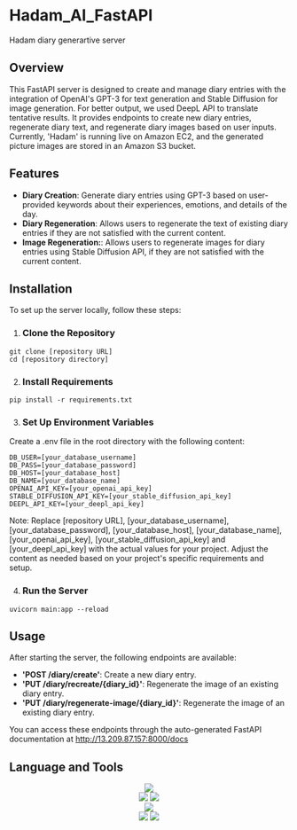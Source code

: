 # Hadam_AI_FastAPI
Hadam diary generartive server 

## Overview
This FastAPI server is designed to create and manage diary entries with the integration of OpenAI's GPT-3 for text generation and Stable Diffusion for image generation. For better output, we used DeepL API to translate tentative results. It provides endpoints to create new diary entries, regenerate diary text, and regenerate diary images based on user inputs.
Currently, 'Hadam' is running live on Amazon EC2, and the generated picture images are stored in an Amazon S3 bucket.

## Features
- **Diary Creation**:  Generate diary entries using GPT-3 based on user-provided keywords about their experiences, emotions, and details of the day.
- **Diary Regeneration**: Allows users to regenerate the text of existing diary entries if they are not satisfied with the current content.
- **Image Regeneration:**: Allows users to regenerate images for diary entries using Stable Diffusion API, if they are not satisfied with the current content.

## Installation 
To set up the server locally, follow these steps:

1. ### Clone the Repository
```
git clone [repository URL] 
cd [repository directory] 
```

2. ### Install Requirements
```pip install -r requirements.txt ```


3. ### Set Up Environment Variables
Create a .env file in the root directory with the following content:

```
DB_USER=[your_database_username]
DB_PASS=[your_database_password]
DB_HOST=[your_database_host]
DB_NAME=[your_database_name]
OPENAI_API_KEY=[your_openai_api_key]
STABLE_DIFFUSION_API_KEY=[your_stable_diffusion_api_key]
DEEPL_API_KEY=[your_deepl_api_key]
```

Note: Replace [repository URL], [your_database_username], [your_database_password], [your_database_host], [your_database_name], [your_openai_api_key], [your_stable_diffusion_api_key] and [your_deepl_api_key] with the actual values for your project. Adjust the content as needed based on your project's specific requirements and setup.

4. ### Run the Server
```uvicorn main:app --reload ```

## Usage
After starting the server, the following endpoints are available:

- **'POST /diary/create'**: Create a new diary entry.
- **'PUT /diary/recreate/{diary_id}'**: Regenerate the image of an existing diary entry.
- **'PUT /diary/regenerate-image/{diary_id}'**: Regenerate the image of an existing diary entry.

You can access these endpoints through the auto-generated FastAPI documentation at http://13.209.87.157:8000/docs

## Language and Tools

<div align=center>
  <img src="https://img.shields.io/badge/Python-3776AB?style=for-the-badge&logo=Python&logoColor=white">
  <br>
  <img src="https://img.shields.io/badge/Amazon%20EC2-FF9900?style=for-the-badge&logo=Amazon%20EC2&logoColor=white">
  <img src="https://img.shields.io/badge/Amazon%20S3-569A31?style=for-the-badge&logo=Amazon%20S3&logoColor=white">
  <br>
  <img src="https://img.shields.io/badge/FastAPI-009688?style=for-the-badge&logo=fastapia&logoColor=white">
  <br>
  <img src="https://img.shields.io/badge/GPT3-412991?style=for-the-badge&logo=openai&logoColor=white">
  <img src="https://img.shields.io/badge/Deepl-0F2B46?style=for-the-badge&logo=deepl&logoColor=white">
  



</div>


